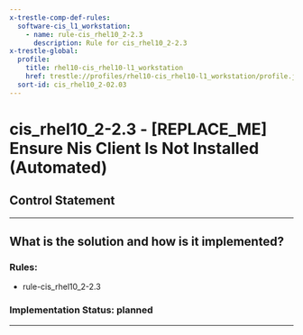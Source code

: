```yaml
---
x-trestle-comp-def-rules:
  software-cis_l1_workstation:
    - name: rule-cis_rhel10_2-2.3
      description: Rule for cis_rhel10_2-2.3
x-trestle-global:
  profile:
    title: rhel10-cis_rhel10-l1_workstation
    href: trestle://profiles/rhel10-cis_rhel10-l1_workstation/profile.json
  sort-id: cis_rhel10_2-02.03
---
```


# cis_rhel10_2-2.3 - \[REPLACE_ME\] Ensure Nis Client Is Not Installed (Automated)

## Control Statement

______________________________________________________________________

## What is the solution and how is it implemented?

<!-- For implementation status enter one of: implemented, partial, planned, alternative, not-applicable -->

<!-- Note that the list of rules under ### Rules: is read-only and changes will not be captured after assembly to JSON -->

<!-- Add control implementation description here for control: cis_rhel10_2-2.3 -->

### Rules:

  - rule-cis_rhel10_2-2.3

### Implementation Status: planned

______________________________________________________________________
